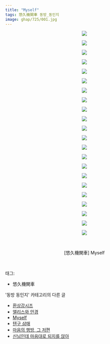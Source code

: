 ```yaml
---
title: "Myself"
tags: 悠久機関車 동방_동인지
image: ghap/725/001.jpg
---
```

<div class="article">
<p style="text-align: center; clear: none; float: none;"><img src="{{ site.nasurl }}/ghap/725/001.jpg"/></p>
<p style="text-align: center; clear: none; float: none;"><img src="{{ site.nasurl }}/ghap/725/002.jpg"/></p>
<p style="text-align: center; clear: none; float: none;"><img src="{{ site.nasurl }}/ghap/725/003.jpg"/></p>
<p style="text-align: center; clear: none; float: none;"><img src="{{ site.nasurl }}/ghap/725/004.jpg"/></p>
<p style="text-align: center; clear: none; float: none;"><img src="{{ site.nasurl }}/ghap/725/005.jpg"/></p>
<p style="text-align: center; clear: none; float: none;"><img src="{{ site.nasurl }}/ghap/725/006.jpg"/></p>
<p style="text-align: center; clear: none; float: none;"><img src="{{ site.nasurl }}/ghap/725/007.jpg"/></p>
<p style="text-align: center; clear: none; float: none;"><img src="{{ site.nasurl }}/ghap/725/008.jpg"/></p>
<p style="text-align: center; clear: none; float: none;"><img src="{{ site.nasurl }}/ghap/725/009.jpg"/></p>
<p style="text-align: center; clear: none; float: none;"><img src="{{ site.nasurl }}/ghap/725/010.jpg"/></p>
<p style="text-align: center; clear: none; float: none;"><img src="{{ site.nasurl }}/ghap/725/011.jpg"/></p>
<p style="text-align: center; clear: none; float: none;"><img src="{{ site.nasurl }}/ghap/725/012.jpg"/></p>
<p style="text-align: center; clear: none; float: none;"><img src="{{ site.nasurl }}/ghap/725/013.jpg"/></p>
<p style="text-align: center; clear: none; float: none;"><img src="{{ site.nasurl }}/ghap/725/014.jpg"/></p>
<p style="text-align: center; clear: none; float: none;"><img src="{{ site.nasurl }}/ghap/725/015.jpg"/></p>
<p style="text-align: center; clear: none; float: none;"><img src="{{ site.nasurl }}/ghap/725/016.jpg"/></p>
<p style="text-align: center; clear: none; float: none;"><img src="{{ site.nasurl }}/ghap/725/017.jpg"/></p>
<p style="text-align: center; clear: none; float: none;"><img src="{{ site.nasurl }}/ghap/725/018.jpg"/></p>
<p style="text-align: center; clear: none; float: none;"><img src="{{ site.nasurl }}/ghap/725/019.jpg"/></p>
<p style="text-align: center; clear: none; float: none;"><img src="{{ site.nasurl }}/ghap/725/020.jpg"/></p>
<p style="text-align: center; clear: none; float: none;"><img src="{{ site.nasurl }}/ghap/725/021.jpg"/></p>
<p style="text-align: center; clear: none; float: none;"><img src="{{ site.nasurl }}/ghap/725/022.jpg"/></p>
<p style="text-align: center; clear: none; float: none;"><br/></p>
<p style="text-align: center; clear: none; float: none;">[悠久機関車] Myself</p>
<p><br/></p>
</div><div class="tagTrail">
<p>태그: </p>
<ul>
<li>悠久機関車</li>
</ul>
</div><div class="another">
<p>'동방 동인지' 카테고리의 다른 글</p>
<ul>
<li><a href="/2016-07-07-ghap_727">환상강시즈</a></li>
<li><a href="/2016-07-07-ghap_726">앨리스와 안경</a></li>
<li><a href="/2016-07-07-ghap_725">Myself</a></li>
<li><a href="/2016-07-07-ghap_724">텐구 삼매</a></li>
<li><a href="/2016-07-07-ghap_723">마음의 행방, 그 저편</a></li>
<li><a href="/2016-07-07-ghap_722">신님인데 마음대로 되지를 않아</a></li>
</ul>
</div><div class="cb_module cb_fluid">
<div class="cb_wrt cb_profile">
</div><!-- commentList close -->
</div>